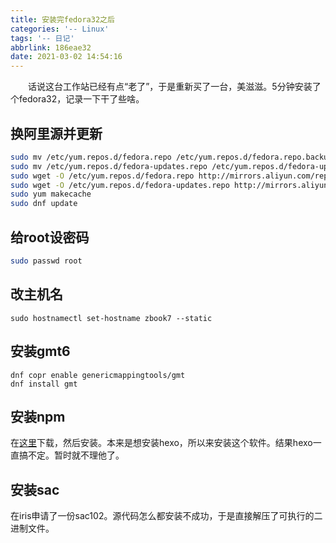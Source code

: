 ```yaml
---
title: 安装完fedora32之后
categories: '-- Linux'
tags: '-- 日记'
abbrlink: 186eae32
date: 2021-03-02 14:54:16
---
```

&emsp;&emsp;话说这台工作站已经有点“老了”，于是重新买了一台，美滋滋。5分钟安装了个fedora32，记录一下干了些啥。
<!-- more -->
## 换阿里源并更新
```bash
sudo mv /etc/yum.repos.d/fedora.repo /etc/yum.repos.d/fedora.repo.backup
sudo mv /etc/yum.repos.d/fedora-updates.repo /etc/yum.repos.d/fedora-updates.repo.backup
sudo wget -O /etc/yum.repos.d/fedora.repo http://mirrors.aliyun.com/repo/fedora.repo
sudo wget -O /etc/yum.repos.d/fedora-updates.repo http://mirrors.aliyun.com/repo/fedora-updates.repo
sudo yum makecache
sudo dnf update
```
## 给root设密码
```bash
sudo passwd root
```

## 改主机名
```
sudo hostnamectl set-hostname zbook7 --static
```

## 安装gmt6
```
dnf copr enable genericmappingtools/gmt
dnf install gmt
```

## 安装npm
在[这里](https://nodejs.org/en/download/)下载，然后安装。本来是想安装hexo，所以来安装这个软件。结果hexo一直搞不定。暂时就不理他了。

## 安装sac
在iris申请了一份sac102。源代码怎么都安装不成功，于是直接解压了可执行的二进制文件。

